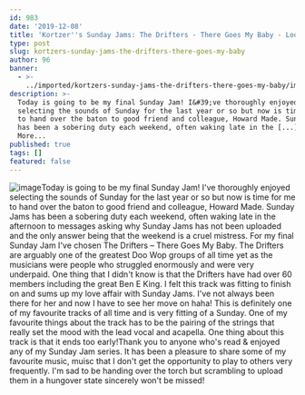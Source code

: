 ```yaml
---
id: 983
date: '2019-12-08'
title: 'Kortzer''s Sunday Jams: The Drifters - There Goes My Baby - Loose Lips'
type: post
slug: kortzers-sunday-jams-the-drifters-there-goes-my-baby
author: 96
banner:
  - >-
    ../imported/kortzers-sunday-jams-the-drifters-there-goes-my-baby/image983.jpeg
description: >-
  Today is going to be my final Sunday Jam! I&#39;ve thoroughly enjoyed
  selecting the sounds of Sunday for the last year or so but now is time for me
  to hand over the baton to good friend and colleague, Howard Made. Sunday Jams
  has been a sobering duty each weekend, often waking late in the [...]Read
  More...
published: true
tags: []
featured: false
---
```

![image](../../imported/kortzers-sunday-jams-the-drifters-there-goes-my-baby/image983.jpeg)Today is going to be my final Sunday Jam! I've thoroughly enjoyed selecting the sounds of Sunday for the last year or so but now is time for me to hand over the baton to good friend and colleague, Howard Made. Sunday Jams has been a sobering duty each weekend, often waking late in the afternoon to messages asking why Sunday Jams has not been uploaded and the only answer being that the weekend is a cruel mistress. For my final Sunday Jam I've chosen The Drifters – There Goes My Baby. The Drifters are arguably one of the greatest Doo Wop groups of all time yet as the musicians were people who struggled enormously and were very underpaid. One thing that I didn't know is that the Drifters have had over 60 members including the great Ben E King. I felt this track was fitting to finish on and sums up my love affair with Sunday Jams. I've not always been there for her and now I have to see her move on haha! This is definitely one of my favourite tracks of all time and is very fitting of a Sunday. One of my favourite things about the track has to be the pairing of the strings that really set the mood with the lead vocal and acapella. One thing about this track is that it ends too early!Thank you to anyone who's read & enjoyed any of my Sunday Jam series. It has been a pleasure to share some of my favourite music, muisc that I don't get the opportunity to play to others very frequently. I'm sad to be handing over the torch but scrambling to upload them in a hungover state sincerely won't be missed!
